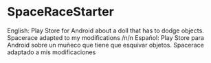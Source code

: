 # SpaceRaceStarter
English:
Play Store for Android about a doll that has to dodge objects. 
Spacerace adapted to my modifications
/n/n
Español:
Play Store para Android sobre un muñeco que tiene que esquivar 
objetos. Spacerace adaptado a mis modificaciones
